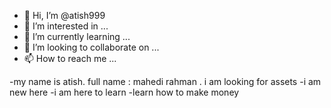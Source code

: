 - 👋 Hi, I’m @atish999
- 👀 I’m interested in ...
- 🌱 I’m currently learning ...
- 💞️ I’m looking to collaborate on ...
- 📫 How to reach me ...

<!---
atish999/atish999 is a ✨ special ✨ repository because its `README.md` (this file) appears on your GitHub profile.
You can click the Preview link to take a look at your changes.
--->
-my name is atish. full name : mahedi rahman . i am looking for assets 
-i am new here 
-i am here to learn 
-learn how to make money 
